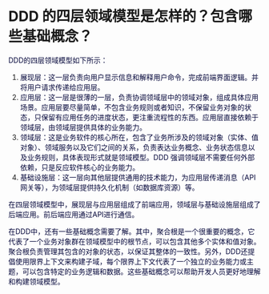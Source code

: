 # DDD 的四层领域模型是怎样的？包含哪些基础概念？

<font style="color:rgb(5, 7, 59);">DDD的四层领域模型如下所示：</font>

1. <font style="color:rgb(5, 7, 59);">展现层：这一层负责向用户显示信息和解释用户命令，完成前端界面逻辑。并将用户请求传递给应用层。</font>
2. <font style="color:rgb(5, 7, 59);">应用层：这一层是很薄的一层，负责协调领域层中的领域对象，组成具体应用场景。应用层要尽量简单，不包含业务规则或者知识，不保留业务对象的状态，只保留有应用任务的进度状态，更注重流程性的东西。应用层直接依赖于领域层，由领域层提供具体的业务能力。</font>
3. <font style="color:rgb(5, 7, 59);">领域层：这是业务软件的核心所在，包含了业务所涉及的领域对象（实体、值对象）、领域服务以及它们之间的关系，负责表达业务概念、业务状态信息以及业务规则，具体表现形式就是领域模型。DDD 强调领域层不需要任何外部依赖，只是反应软件核心的业务能力。</font>
4. <font style="color:rgb(5, 7, 59);">基础设施层：这一层向其他层提供通用的技术能力，为应用层传递消息（API 网关等），为领域层提供持久化机制（如数据库资源）等。</font>

<font style="color:rgb(5, 7, 59);">在四层领域模型中，展现层与应用层组成了前端应用，领域层与基础设施层组成了后端应用。前后端应用通过API进行通信。</font>

<font style="color:rgb(5, 7, 59);">在DDD中，还有一些基础概念需要了解。其中，聚合根是一个很重要的概念，它代表了一个业务对象群在领域模型中的根节点，可以包含其他多个实体和值对象。聚合根负责管理其包含的对象的状态，以保证其整体的一致性。另外，DDD还提倡使用限界上下文来构建子域，每个限界上下文代表了一个独立的业务能力或主题，可以包含特定的业务逻辑和数据。这些基础概念可以帮助开发人员更好地理解和构建领域模型。</font>
